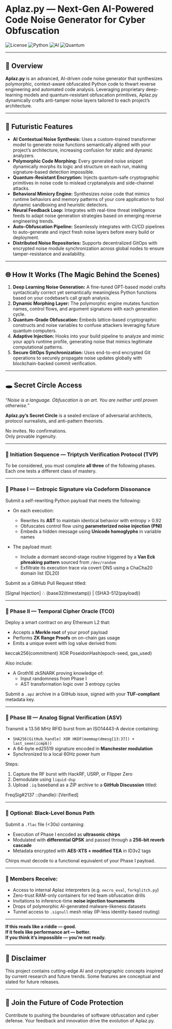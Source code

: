 # Aplaz.py — Next-Gen AI-Powered Code Noise Generator for Cyber Obfuscation

![License](https://img.shields.io/badge/license-MIT-red?style=for-the-badge&logo=ghost)
![Python](https://img.shields.io/badge/python-3.7%2B-black?style=for-the-badge&logo=python)
![AI](https://img.shields.io/badge/AI--enabled-neon_green?style=for-the-badge&logo=brain&logoColor=white)
![Quantum](https://img.shields.io/badge/quantum-resistant-purple?style=for-the-badge&logo=atom)

---

## 🚀 Overview

**Aplaz.py** is an advanced, AI-driven code noise generator that synthesizes polymorphic, context-aware obfuscated Python code to thwart reverse engineering and automated code analysis. Leveraging proprietary deep-learning models and quantum-resistant obfuscation primitives, Aplaz.py dynamically crafts anti-tamper noise layers tailored to each project’s architecture.

---

## 🤖 Futuristic Features

- **AI Contextual Noise Synthesis:** Uses a custom-trained transformer model to generate noise functions semantically aligned with your project’s architecture, increasing confusion for static and dynamic analyzers.  
- **Polymorphic Code Morphing:** Every generated noise snippet dynamically morphs its logic and structure on each run, making signature-based detection impossible.  
- **Quantum-Resistant Encryption:** Injects quantum-safe cryptographic primitives in noise code to mislead cryptanalysis and side-channel attacks.  
- **Behavioral Mimicry Engine:** Synthesizes noise code that mimics runtime behaviors and memory patterns of your core application to fool dynamic sandboxing and heuristic detectors.  
- **Neural Feedback Loop:** Integrates with real-time threat intelligence feeds to adapt noise generation strategies based on emerging reverse engineering trends.  
- **Auto-Obfuscation Pipeline:** Seamlessly integrates with CI/CD pipelines to auto-generate and inject fresh noise layers before every build or deployment.  
- **Distributed Noise Repositories:** Supports decentralized GitOps with encrypted noise module synchronization across global nodes to ensure tamper-resistance and availability.  

---

## 🌐 How It Works (The Magic Behind the Scenes)

1. **Deep Learning Noise Generation:** A fine-tuned GPT-based model crafts syntactically correct yet semantically meaningless Python functions based on your codebase’s call graph analysis.  
2. **Dynamic Morphing Layer:** The polymorphic engine mutates function names, control flows, and argument signatures with each generation cycle.  
3. **Quantum-Grade Obfuscation:** Embeds lattice-based cryptographic constructs and noise variables to confuse attackers leveraging future quantum computers.  
4. **Adaptive Injection:** Hooks into your build pipeline to analyze and mimic your app’s runtime profile, generating noise that mimics legitimate computational patterns.  
5. **Secure GitOps Synchronization:** Uses end-to-end encrypted Git operations to securely propagate noise updates globally with blockchain-backed commit verification.

---
## 🕳️ Secret Circle Access  
*“Noise is a language. Obfuscation is an art. You are neither until proven otherwise.”*

**Aplaz.py’s Secret Circle** is a sealed enclave of adversarial architects, protocol surrealists, and anti-pattern theorists.

No invites. No confirmations.  
Only provable ingenuity.

---

### 🧪 Initiation Sequence — Triptych Verification Protocol (TVP)

To be considered, you must complete **all three** of the following phases. Each one tests a different class of mastery.

---

### 🧩 Phase I — Entropic Signature via Codeform Dissonance

Submit a self-rewriting Python payload that meets the following:

- On each execution:
  - Rewrites its **AST** to maintain identical behavior with entropy > 0.92
  - Obfuscates control flow using **parameterized noise injection (PNI)**
  - Embeds a hidden message using **Unicode homoglyphs** in variable names

- The payload must:
  - Include a dormant second-stage routine triggered by a **Van Eck phreaking pattern** sourced from `/dev/random`
  - Exfiltrate its execution trace via covert DNS using a ChaCha20 domain list (DL20)

Submit as a GitHub Pull Request titled:

[Signal Injection] ∴ {base32(timestamp)} | {SHA3-512(payload)}


---

### 🔏 Phase II — Temporal Cipher Oracle (TCO)

Deploy a smart contract on any Ethereum L2 that:

- Accepts a **Merkle root** of your proof payload
- Performs **ZK Range Proofs** on on-chain gas usage
- Emits a unique event with log value derived from:

keccak256(commitment) XOR PoseidonHash(epoch-seed, gas_used)


Also include:

- A Groth16 zkSNARK proving knowledge of:
  - Input randomness from Phase I
  - AST transformation logic over 3 entropy cycles

Submit a `.apz` archive in a GitHub issue, signed with your **TUF-compliant** metadata key.

---

### 📡 Phase III — Analog Signal Verification (ASV)

Transmit a 13.56 MHz RFID burst from an ISO14443-A device containing:

- `SHA256(GitHub_handle) XOR HKDF(memmap(dmesg[13:37]) + last_seen(icmp6))`
- A 64-byte ed25519 signature encoded in **Manchester modulation**
- Synchronized to a local 60Hz power hum

Steps:

1. Capture the RF burst with HackRF, USRP, or Flipper Zero  
2. Demodulate using `liquid-dsp`  
3. Upload `.iq` baseband as a ZIP archive to a **GitHub Discussion** titled:  

FreqSig#2137 ::{handle}::[Verified]


---

### 🧨 Optional: Black-Level Bonus Path

Submit a `.flac` file (<30s) containing:

- Execution of Phase I encoded as **ultrasonic chirps**  
- Modulated with **differential QPSK** and passed through a **256-bit reverb cascade**  
- Metadata encrypted with **AES-XTS + modified TEA** in ID3v2 tags

Chirps must decode to a functional equivalent of your Phase I payload.

---

### 🧬 Members Receive:

- Access to internal Aplaz interpreters (e.g. `necro_eval`, `forkglitch.py`)
- Zero-trust RAM-only containers for red team obfuscation drills
- Invitations to inference-time **noise injection tournaments**
- Drops of polymorphic AI-generated malware-likeness datasets
- Tunnel access to `.signull` mesh relay (IP-less identity-based routing)

---

**If this reads like a riddle — good.**  
**If it feels like performance art — better.**  
**If you think it’s impossible — you’re not ready.**

---

## 🚨 Disclaimer

This project contains cutting-edge AI and cryptographic concepts inspired by current research and future trends. Some features are conceptual and slated for future releases.

---

## 🌟 Join the Future of Code Protection

Contribute to pushing the boundaries of software obfuscation and cyber defense. Your feedback and innovation drive the evolution of Aplaz.py.
